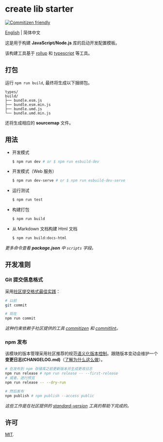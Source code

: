 # create lib starter

<!-- ![LICENSE](https://badgen.net/github/license/wang1212/create-cli-app-starter) -->
<!-- ![MINZIPPED SIZE](https://badgen.net/bundlephobia/minzip/@wang1212/create-cli-app-starter) -->
<!-- [![NPM VERSION](https://badgen.net/npm/v/@wang1212/create-cli-app-starter)](https://www.npmjs.com/package/@wang1212/create-cli-app-starter) -->
<!-- ![DOWNLOAD](https://badgen.net/npm/dt/@wang1212/create-cli-app-starter) -->
<!-- ![LAST COMMIT](https://badgen.net/github/last-commit/wang1212/create-cli-app-starter) -->
<!-- ![GITHUB PACKAGE CI](https://img.shields.io/github/workflow/status/wang1212/create-cli-app-starter/Node.js%20Package?label=ci/package%20publish) -->
<!-- [![Codacy Badge](https://app.codacy.com/project/badge/Grade/a9b9c06027ba47788617123cf84d3912)](https://www.codacy.com/gh/wang1212/create-cli-app-starter/dashboard?utm_source=github.com&utm_medium=referral&utm_content=wang1212/create-cli-app-starter&utm_campaign=Badge_Grade) -->

[![Commitizen friendly](https://img.shields.io/badge/commitizen-friendly-brightgreen.svg)](http://commitizen.github.io/cz-cli/)

[English](./README.md) | 简体中文

这是用于构建 **JavaScript/Node.js** 库的启动开发配置模板。

该构建工具基于 [rollup](http://rollupjs.org/) 和 [typescript](https://www.typescriptlang.org/) 等工具。

## 打包

运行 `npm run build`, 最终将生成以下捆绑包。

```plain
types/
build/
├── bundle.esm.js
├── bundle.esm.min.js
├── bundle.umd.js
└── bundle.umd.min.js
```

还将生成相应的 **sourcemap** 文件。

## 用法

- 开发模式

  ```bash
  $ npm run dev # or $ npm run esbuild-dev
  ```

- 开发模式（Web 服务）

  ```bash
  $ npm run dev-serve # or $ npm run esbuild-dev-serve
  ```

- 运行测试

  ```bash
  $ npm run test
  ```

- 构建打包

  ```bash
  $ npm run build
  ```

- 从 Markdown 文档构建 Html 文档

  ```bash
  $ npm run build:docs-html
  ```

_更多命令查看 **package.json** 中 `scripts` 字段。_

## 开发准则

### Git 提交信息格式

采用[社区提交格式最佳实践](https://www.conventionalcommits.org/)：

```bash
# 以前
git commit

# 现在
npm run commit
```

_这种约束依赖于社区提供的工具 [commitizen](http://commitizen.github.io/cz-cli/) 和 [commitlint](https://commitlint.js.org/)。_

### npm 发布

该模块的版本管理采用社区推荐的规范[语义化版本控制](https://semver.org/)。跟随版本变动会维护一个**变更日志(CHANGELOG.md)**（[了解为什么这么做](https://keepachangelog.com/)）。

```bash
# 在发布到 npm 存储库之前更新版本并生成更改日志
npm run release # npm run release -- --first-release
# 或者，进行预览
npm run release -- --dry-run

# 然后发布
npm publish # npm publish --access public
```

_这些工作是在社区提供的 [standard-version](https://github.com/conventional-changelog/standard-version) 工具的帮助下完成的。_

## 许可

[MIT](./LICENSE).
